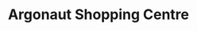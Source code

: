 ---
title: "Argonaut Shopping Centre"
url: /logan/argonaut-shopping-centre/
shop: Einkaufszentrum
---